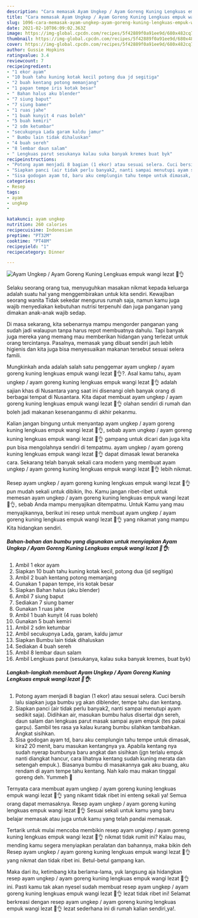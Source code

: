 ```yaml
---
description: "Cara memasak Ayam Ungkep / Ayam Goreng Kuning Lengkuas empuk wangi lezat 🤤👌 yang nikmat dan Mudah Dibuat"
title: "Cara memasak Ayam Ungkep / Ayam Goreng Kuning Lengkuas empuk wangi lezat 🤤👌 yang nikmat dan Mudah Dibuat"
slug: 1096-cara-memasak-ayam-ungkep-ayam-goreng-kuning-lengkuas-empuk-wangi-lezat-yang-nikmat-dan-mudah-dibuat
date: 2021-02-10T06:09:02.363Z
image: https://img-global.cpcdn.com/recipes/5f42889f0a91ee9d/680x482cq70/ayam-ungkep-ayam-goreng-kuning-lengkuas-empuk-wangi-lezat-🤤👌-foto-resep-utama.jpg
thumbnail: https://img-global.cpcdn.com/recipes/5f42889f0a91ee9d/680x482cq70/ayam-ungkep-ayam-goreng-kuning-lengkuas-empuk-wangi-lezat-🤤👌-foto-resep-utama.jpg
cover: https://img-global.cpcdn.com/recipes/5f42889f0a91ee9d/680x482cq70/ayam-ungkep-ayam-goreng-kuning-lengkuas-empuk-wangi-lezat-🤤👌-foto-resep-utama.jpg
author: Gussie Hopkins
ratingvalue: 3.4
reviewcount: 7
recipeingredient:
- "1 ekor ayam"
- "10 buah tahu kuning kotak kecil potong dua jd segitiga"
- "2 buah kentang potong memanjang"
- "1 papan tempe iris kotak besar"
- " Bahan halus aku blender"
- "7 siung baput"
- "7 siung bamer"
- "1 ruas jahe"
- "1 buah kunyit 4 ruas boleh"
- "5 buah kemiri"
- "2 sdm ketumbar"
- "secukupnya Lada garam kaldu jamur"
- " Bumbu lain tidak dihaluskan"
- "4 buah sereh"
- "8 lembar daun salam"
- " Lengkuas parut sesukanya kalau suka banyak kremes buat byk"
recipeinstructions:
- "Potong ayam menjadi 8 bagian (1 ekor) atau sesuai selera. Cuci bersih lalu siapkan juga bumbu yg akan diblender, tempe tahu dan kentang."
- "Siapkan panci (air tidak perlu banyak2, nanti sampai menutupi ayam sedikit saja). Didihkan air, masukan bumbu halus disertai dgn sereh, daun salam dan lengkuas parut masak sampai ayam empuk (tes pakai garpu). Sambil tes rasa ya kalau kurang bumbu silahkan tambahkan. Angkat sisihkan."
- "Sisa godogan ayam td, baru aku cemplungin tahu tempe untuk dimasak, kira2 20 menit, baru masukan kentangnya ya. Apabila kentang nya sudah nyerap bumbunya baru angkat dan sisihkan (jgn terlalu empuk nanti diangkat hancur, cara lihatnya kentang sudah kuning merata dan setengah empuk.). Biasanya bumbu di masakannya gak aku buang, aku rendam di ayam tempe tahu kentang. Nah kalo mau makan tinggal goreng deh. Yummeh 💚"
categories:
- Resep
tags:
- ayam
- ungkep
- 

katakunci: ayam ungkep  
nutrition: 260 calories
recipecuisine: Indonesian
preptime: "PT32M"
cooktime: "PT48M"
recipeyield: "1"
recipecategory: Dinner

---
```



![Ayam Ungkep / Ayam Goreng Kuning Lengkuas empuk wangi lezat 🤤👌](https://img-global.cpcdn.com/recipes/5f42889f0a91ee9d/680x482cq70/ayam-ungkep-ayam-goreng-kuning-lengkuas-empuk-wangi-lezat-🤤👌-foto-resep-utama.jpg)

Selaku seorang orang tua, menyuguhkan masakan nikmat kepada keluarga adalah suatu hal yang menggembirakan untuk kita sendiri. Kewajiban seorang  wanita Tidak sekedar mengurus rumah saja, namun kamu juga wajib menyediakan kebutuhan nutrisi terpenuhi dan juga panganan yang dimakan anak-anak wajib sedap.

Di masa  sekarang, kita sebenarnya mampu mengorder panganan yang sudah jadi walaupun tanpa harus repot membuatnya dahulu. Tapi banyak juga mereka yang memang mau memberikan hidangan yang terlezat untuk orang tercintanya. Pasalnya, memasak yang dibuat sendiri jauh lebih higienis dan kita juga bisa menyesuaikan makanan tersebut sesuai selera famili. 



Mungkinkah anda adalah salah satu penggemar ayam ungkep / ayam goreng kuning lengkuas empuk wangi lezat 🤤👌?. Asal kamu tahu, ayam ungkep / ayam goreng kuning lengkuas empuk wangi lezat 🤤👌 adalah sajian khas di Nusantara yang saat ini disenangi oleh banyak orang di berbagai tempat di Nusantara. Kita dapat membuat ayam ungkep / ayam goreng kuning lengkuas empuk wangi lezat 🤤👌 olahan sendiri di rumah dan boleh jadi makanan kesenanganmu di akhir pekanmu.

Kalian jangan bingung untuk menyantap ayam ungkep / ayam goreng kuning lengkuas empuk wangi lezat 🤤👌, sebab ayam ungkep / ayam goreng kuning lengkuas empuk wangi lezat 🤤👌 gampang untuk dicari dan juga kita pun bisa mengolahnya sendiri di tempatmu. ayam ungkep / ayam goreng kuning lengkuas empuk wangi lezat 🤤👌 dapat dimasak lewat beraneka cara. Sekarang telah banyak sekali cara modern yang membuat ayam ungkep / ayam goreng kuning lengkuas empuk wangi lezat 🤤👌 lebih nikmat.

Resep ayam ungkep / ayam goreng kuning lengkuas empuk wangi lezat 🤤👌 pun mudah sekali untuk dibikin, lho. Kamu jangan ribet-ribet untuk memesan ayam ungkep / ayam goreng kuning lengkuas empuk wangi lezat 🤤👌, sebab Anda mampu menyajikan ditempatmu. Untuk Kamu yang mau menyajikannya, berikut ini resep untuk membuat ayam ungkep / ayam goreng kuning lengkuas empuk wangi lezat 🤤👌 yang nikamat yang mampu Kita hidangkan sendiri.

<!--inarticleads1-->

##### Bahan-bahan dan bumbu yang digunakan untuk menyiapkan Ayam Ungkep / Ayam Goreng Kuning Lengkuas empuk wangi lezat 🤤👌:

1. Ambil 1 ekor ayam
1. Siapkan 10 buah tahu kuning kotak kecil, potong dua (jd segitiga)
1. Ambil 2 buah kentang potong memanjang
1. Gunakan 1 papan tempe, iris kotak besar
1. Siapkan  Bahan halus (aku blender)
1. Ambil 7 siung baput
1. Sediakan 7 siung bamer
1. Gunakan 1 ruas jahe
1. Ambil 1 buah kunyit (4 ruas boleh)
1. Gunakan 5 buah kemiri
1. Ambil 2 sdm ketumbar
1. Ambil secukupnya Lada, garam, kaldu jamur
1. Siapkan  Bumbu lain tidak dihaluskan
1. Sediakan 4 buah sereh
1. Ambil 8 lembar daun salam
1. Ambil  Lengkuas parut (sesukanya, kalau suka banyak kremes, buat byk)




<!--inarticleads2-->

##### Langkah-langkah membuat Ayam Ungkep / Ayam Goreng Kuning Lengkuas empuk wangi lezat 🤤👌:

1. Potong ayam menjadi 8 bagian (1 ekor) atau sesuai selera. Cuci bersih lalu siapkan juga bumbu yg akan diblender, tempe tahu dan kentang.
1. Siapkan panci (air tidak perlu banyak2, nanti sampai menutupi ayam sedikit saja). Didihkan air, masukan bumbu halus disertai dgn sereh, daun salam dan lengkuas parut masak sampai ayam empuk (tes pakai garpu). Sambil tes rasa ya kalau kurang bumbu silahkan tambahkan. Angkat sisihkan.
1. Sisa godogan ayam td, baru aku cemplungin tahu tempe untuk dimasak, kira2 20 menit, baru masukan kentangnya ya. Apabila kentang nya sudah nyerap bumbunya baru angkat dan sisihkan (jgn terlalu empuk nanti diangkat hancur, cara lihatnya kentang sudah kuning merata dan setengah empuk.). Biasanya bumbu di masakannya gak aku buang, aku rendam di ayam tempe tahu kentang. Nah kalo mau makan tinggal goreng deh. Yummeh 💚




Ternyata cara membuat ayam ungkep / ayam goreng kuning lengkuas empuk wangi lezat 🤤👌 yang nikamt tidak ribet ini enteng sekali ya! Semua orang dapat memasaknya. Resep ayam ungkep / ayam goreng kuning lengkuas empuk wangi lezat 🤤👌 Sesuai sekali untuk kamu yang baru belajar memasak atau juga untuk kamu yang telah pandai memasak.

Tertarik untuk mulai mencoba membikin resep ayam ungkep / ayam goreng kuning lengkuas empuk wangi lezat 🤤👌 nikmat tidak rumit ini? Kalau mau, mending kamu segera menyiapkan peralatan dan bahannya, maka bikin deh Resep ayam ungkep / ayam goreng kuning lengkuas empuk wangi lezat 🤤👌 yang nikmat dan tidak ribet ini. Betul-betul gampang kan. 

Maka dari itu, ketimbang kita berlama-lama, yuk langsung aja hidangkan resep ayam ungkep / ayam goreng kuning lengkuas empuk wangi lezat 🤤👌 ini. Pasti kamu tak akan nyesel sudah membuat resep ayam ungkep / ayam goreng kuning lengkuas empuk wangi lezat 🤤👌 lezat tidak ribet ini! Selamat berkreasi dengan resep ayam ungkep / ayam goreng kuning lengkuas empuk wangi lezat 🤤👌 lezat sederhana ini di rumah kalian sendiri,ya!.

